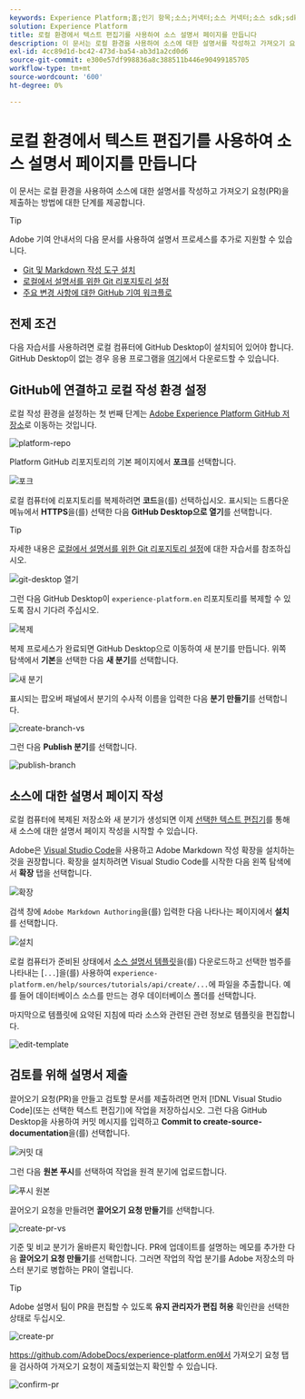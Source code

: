 ```yaml
---
keywords: Experience Platform;홈;인기 항목;소스;커넥터;소스 커넥터;소스 sdk;sdk;SDK
solution: Experience Platform
title: 로컬 환경에서 텍스트 편집기를 사용하여 소스 설명서 페이지를 만듭니다
description: 이 문서는 로컬 환경을 사용하여 소스에 대한 설명서를 작성하고 가져오기 요청(PR)을 제출하는 방법에 대한 단계를 제공합니다.
exl-id: 4cc89d1d-bc42-473d-ba54-ab3d1a2cd0d6
source-git-commit: e300e57df998836a8c388511b446e90499185705
workflow-type: tm+mt
source-wordcount: '600'
ht-degree: 0%

---
```


# 로컬 환경에서 텍스트 편집기를 사용하여 소스 설명서 페이지를 만듭니다

이 문서는 로컬 환경을 사용하여 소스에 대한 설명서를 작성하고 가져오기 요청(PR)을 제출하는 방법에 대한 단계를 제공합니다.

>[!TIP]
>
>Adobe 기여 안내서의 다음 문서를 사용하여 설명서 프로세스를 추가로 지원할 수 있습니다. <ul><li>[Git 및 Markdown 작성 도구 설치](https://experienceleague.adobe.com/docs/contributor/contributor-guide/setup/install-tools.html)</li><li>[로컬에서 설명서를 위한 Git 리포지토리 설정](https://experienceleague.adobe.com/docs/contributor/contributor-guide/setup/local-repo.html)</li><li>[주요 변경 사항에 대한 GitHub 기여 워크플로](https://experienceleague.adobe.com/docs/contributor/contributor-guide/setup/full-workflow.html)</li></ul>

## 전제 조건

다음 자습서를 사용하려면 로컬 컴퓨터에 GitHub Desktop이 설치되어 있어야 합니다. GitHub Desktop이 없는 경우 응용 프로그램을 [여기](https://desktop.github.com/)에서 다운로드할 수 있습니다.

## GitHub에 연결하고 로컬 작성 환경 설정

로컬 작성 환경을 설정하는 첫 번째 단계는 [Adobe Experience Platform GitHub 저장소](https://github.com/AdobeDocs/experience-platform.en)로 이동하는 것입니다.

![platform-repo](../assets/platform-repo.png)

Platform GitHub 리포지토리의 기본 페이지에서 **포크**&#x200B;를 선택합니다.

![포크](../assets/fork.png)

로컬 컴퓨터에 리포지토리를 복제하려면 **코드**&#x200B;을(를) 선택하십시오. 표시되는 드롭다운 메뉴에서 **HTTPS**&#x200B;을(를) 선택한 다음 **GitHub Desktop으로 열기**&#x200B;를 선택합니다.

>[!TIP]
>
>자세한 내용은 [로컬에서 설명서를 위한 Git 리포지토리 설정](https://experienceleague.adobe.com/docs/contributor/contributor-guide/setup/local-repo.html#create-a-local-clone-of-the-repository)에 대한 자습서를 참조하십시오.

![git-desktop 열기](../assets/open-git-desktop.png)

그런 다음 GitHub Desktop이 `experience-platform.en` 리포지토리를 복제할 수 있도록 잠시 기다려 주십시오.

![복제](../assets/cloning.png)

복제 프로세스가 완료되면 GitHub Desktop으로 이동하여 새 분기를 만듭니다. 위쪽 탐색에서 **기본**&#x200B;을 선택한 다음 **새 분기**&#x200B;를 선택합니다.

![새 분기](../assets/new-branch.png)

표시되는 팝오버 패널에서 분기의 수사적 이름을 입력한 다음 **분기 만들기**&#x200B;를 선택합니다.

![create-branch-vs](../assets/create-branch-vs.png)

그런 다음 **Publish 분기**&#x200B;를 선택합니다.

![publish-branch](../assets/publish-branch.png)

## 소스에 대한 설명서 페이지 작성

로컬 컴퓨터에 복제된 저장소와 새 분기가 생성되면 이제 [선택한 텍스트 편집기](https://experienceleague.adobe.com/docs/contributor/contributor-guide/setup/install-tools.html#understand-markdown-editors)를 통해 새 소스에 대한 설명서 페이지 작성을 시작할 수 있습니다.

Adobe은 [Visual Studio Code](https://code.visualstudio.com/)을 사용하고 Adobe Markdown 작성 확장을 설치하는 것을 권장합니다. 확장을 설치하려면 Visual Studio Code를 시작한 다음 왼쪽 탐색에서 **확장** 탭을 선택합니다.

![확장](../assets/extension.png)

검색 창에 `Adobe Markdown Authoring`을(를) 입력한 다음 나타나는 페이지에서 **설치**&#x200B;를 선택합니다.

![설치](../assets/install.png)

로컬 컴퓨터가 준비된 상태에서 [소스 설명서 템플릿](../assets/api-template.zip)을(를) 다운로드하고 선택한 범주를 나타내는 [`...`]을(를) 사용하여 `experience-platform.en/help/sources/tutorials/api/create/...`에 파일을 추출합니다. 예를 들어 데이터베이스 소스를 만드는 경우 데이터베이스 폴더를 선택합니다.

마지막으로 템플릿에 요약된 지침에 따라 소스와 관련된 관련 정보로 템플릿을 편집합니다.

![edit-template](../assets/edit-template.png)

## 검토를 위해 설명서 제출

끌어오기 요청(PR)을 만들고 검토할 문서를 제출하려면 먼저 [!DNL Visual Studio Code](또는 선택한 텍스트 편집기)에 작업을 저장하십시오. 그런 다음 GitHub Desktop을 사용하여 커밋 메시지를 입력하고 **Commit to create-source-documentation**&#x200B;을(를) 선택합니다.

![커밋 대](../assets/commit-vs.png)

그런 다음 **원본 푸시**&#x200B;를 선택하여 작업을 원격 분기에 업로드합니다.

![푸시 원본](../assets/push-origin.png)

끌어오기 요청을 만들려면 **끌어오기 요청 만들기**&#x200B;를 선택합니다.

![create-pr-vs](../assets/create-pr-vs.png)

기준 및 비교 분기가 올바른지 확인합니다. PR에 업데이트를 설명하는 메모를 추가한 다음 **끌어오기 요청 만들기**&#x200B;를 선택합니다. 그러면 작업의 작업 분기를 Adobe 저장소의 마스터 분기로 병합하는 PR이 열립니다.

>[!TIP]
>
>Adobe 설명서 팀이 PR을 편집할 수 있도록 **유지 관리자가 편집 허용** 확인란을 선택한 상태로 두십시오.

![create-pr](../assets/create-pr.png)

https://github.com/AdobeDocs/experience-platform.en에서 가져오기 요청 탭을 검사하여 가져오기 요청이 제출되었는지 확인할 수 있습니다.

![confirm-pr](../assets/confirm-pr.png)
